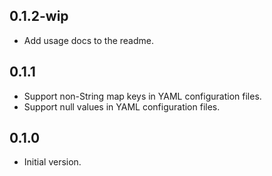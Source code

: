 ## 0.1.2-wip

- Add usage docs to the readme.

## 0.1.1

- Support non-String map keys in YAML configuration files.
- Support null values in YAML configuration files.

## 0.1.0

- Initial version.
